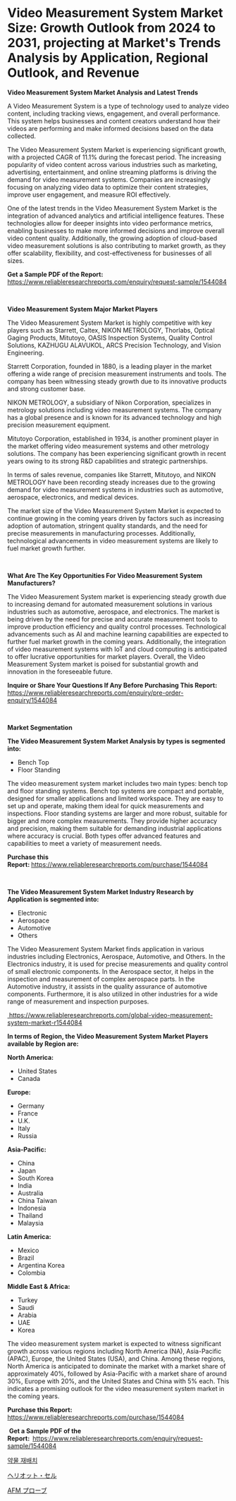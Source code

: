 <p><h1>Video Measurement System Market Size: Growth Outlook from 2024 to 2031, projecting at Market's Trends Analysis by Application, Regional Outlook, and Revenue</h1></p><p><strong>Video Measurement System Market Analysis and Latest Trends</strong></p>
<p><p>A Video Measurement System is a type of technology used to analyze video content, including tracking views, engagement, and overall performance. This system helps businesses and content creators understand how their videos are performing and make informed decisions based on the data collected.</p><p>The Video Measurement System Market is experiencing significant growth, with a projected CAGR of 11.1% during the forecast period. The increasing popularity of video content across various industries such as marketing, advertising, entertainment, and online streaming platforms is driving the demand for video measurement systems. Companies are increasingly focusing on analyzing video data to optimize their content strategies, improve user engagement, and measure ROI effectively.</p><p>One of the latest trends in the Video Measurement System Market is the integration of advanced analytics and artificial intelligence features. These technologies allow for deeper insights into video performance metrics, enabling businesses to make more informed decisions and improve overall video content quality. Additionally, the growing adoption of cloud-based video measurement solutions is also contributing to market growth, as they offer scalability, flexibility, and cost-effectiveness for businesses of all sizes.</p></p>
<p><strong>Get a Sample PDF of the Report:&nbsp;</strong> <a href="https://www.reliableresearchreports.com/enquiry/request-sample/1544084">https://www.reliableresearchreports.com/enquiry/request-sample/1544084</a></p>
<p>&nbsp;</p>
<p><strong>Video Measurement System Major Market Players</strong></p>
<p><p>The Video Measurement System Market is highly competitive with key players such as Starrett, Caltex, NIKON METROLOGY, Thorlabs, Optical Gaging Products, Mitutoyo, OASIS Inspection Systems, Quality Control Solutions, KAZHUGU ALAVUKOL, ARCS Precision Technology, and Vision Engineering.</p><p>Starrett Corporation, founded in 1880, is a leading player in the market offering a wide range of precision measurement instruments and tools. The company has been witnessing steady growth due to its innovative products and strong customer base.</p><p>NIKON METROLOGY, a subsidiary of Nikon Corporation, specializes in metrology solutions including video measurement systems. The company has a global presence and is known for its advanced technology and high precision measurement equipment.</p><p>Mitutoyo Corporation, established in 1934, is another prominent player in the market offering video measurement systems and other metrology solutions. The company has been experiencing significant growth in recent years owing to its strong R&D capabilities and strategic partnerships.</p><p>In terms of sales revenue, companies like Starrett, Mitutoyo, and NIKON METROLOGY have been recording steady increases due to the growing demand for video measurement systems in industries such as automotive, aerospace, electronics, and medical devices.</p><p>The market size of the Video Measurement System Market is expected to continue growing in the coming years driven by factors such as increasing adoption of automation, stringent quality standards, and the need for precise measurements in manufacturing processes. Additionally, technological advancements in video measurement systems are likely to fuel market growth further.</p></p>
<p>&nbsp;</p>
<p><strong>What Are The Key Opportunities For Video Measurement System Manufacturers?</strong></p>
<p><p>The Video Measurement System market is experiencing steady growth due to increasing demand for automated measurement solutions in various industries such as automotive, aerospace, and electronics. The market is being driven by the need for precise and accurate measurement tools to improve production efficiency and quality control processes. Technological advancements such as AI and machine learning capabilities are expected to further fuel market growth in the coming years. Additionally, the integration of video measurement systems with IoT and cloud computing is anticipated to offer lucrative opportunities for market players. Overall, the Video Measurement System market is poised for substantial growth and innovation in the foreseeable future.</p></p>
<p><strong>Inquire or Share Your Questions If Any Before Purchasing This Report:</strong> <a href="https://www.reliableresearchreports.com/enquiry/pre-order-enquiry/1544084">https://www.reliableresearchreports.com/enquiry/pre-order-enquiry/1544084</a></p>
<p>&nbsp;</p>
<p><strong>Market Segmentation</strong></p>
<p><strong>The Video Measurement System Market Analysis by types is segmented into:</strong></p>
<p><ul><li>Bench Top</li><li>Floor Standing</li></ul></p>
<p><p>The video measurement system market includes two main types: bench top and floor standing systems. Bench top systems are compact and portable, designed for smaller applications and limited workspace. They are easy to set up and operate, making them ideal for quick measurements and inspections. Floor standing systems are larger and more robust, suitable for bigger and more complex measurements. They provide higher accuracy and precision, making them suitable for demanding industrial applications where accuracy is crucial. Both types offer advanced features and capabilities to meet a variety of measurement needs.</p></p>
<p><strong>Purchase this Report:&nbsp;</strong><a href="https://www.reliableresearchreports.com/purchase/1544084">https://www.reliableresearchreports.com/purchase/1544084</a></p>
<p>&nbsp;</p>
<p><strong>The Video Measurement System Market Industry Research by Application is segmented into:</strong></p>
<p><ul><li>Electronic</li><li>Aerospace</li><li>Automotive</li><li>Others</li></ul></p>
<p><p>The Video Measurement System Market finds application in various industries including Electronics, Aerospace, Automotive, and Others. In the Electronics industry, it is used for precise measurements and quality control of small electronic components. In the Aerospace sector, it helps in the inspection and measurement of complex aerospace parts. In the Automotive industry, it assists in the quality assurance of automotive components. Furthermore, it is also utilized in other industries for a wide range of measurement and inspection purposes.</p></p>
<p><a href="https://www.reliableresearchreports.com/global-video-measurement-system-market-r1544084">&nbsp;https://www.reliableresearchreports.com/global-video-measurement-system-market-r1544084</a></p>
<p><strong>In terms of Region, the Video Measurement System Market Players available by Region are:</strong></p>
<p>
    <p> <strong> North America: </strong>
        <ul>
            <li>United States</li>
            <li>Canada</li>
        </ul>
        </p> 
    <p> <strong> Europe: </strong>
        <ul>
            <li>Germany</li>
            <li>France</li>
            <li>U.K.</li>
            <li>Italy</li>
            <li>Russia</li>
        </ul>
        </p> 
    <p> <strong> Asia-Pacific: </strong>
        <ul>
            <li>China</li>
            <li>Japan</li>
            <li>South Korea</li>
            <li>India</li>
            <li>Australia</li>
            <li>China Taiwan</li>
            <li>Indonesia</li>
            <li>Thailand</li>
            <li>Malaysia</li>
        </ul>
        </p> 
    <p> <strong> Latin America: </strong>
        <ul>
            <li>Mexico</li>
            <li>Brazil</li>
            <li>Argentina Korea</li>
            <li>Colombia</li>
        </ul>
        </p> 
    <p> <strong> Middle East & Africa: </strong>
        <ul>
            <li>Turkey</li>
            <li>Saudi</li>
            <li>Arabia</li>
            <li>UAE</li>
            <li>Korea</li>
        </ul>
    </p>
    </p>
<p><p>The video measurement system market is expected to witness significant growth across various regions including North America (NA), Asia-Pacific (APAC), Europe, the United States (USA), and China. Among these regions, North America is anticipated to dominate the market with a market share of approximately 40%, followed by Asia-Pacific with a market share of around 30%, Europe with 20%, and the United States and China with 5% each. This indicates a promising outlook for the video measurement system market in the coming years.</p></p>
<p><strong>Purchase this Report: </strong><a href="https://www.reliableresearchreports.com/purchase/1544084">https://www.reliableresearchreports.com/purchase/1544084</a></p>
<p>&nbsp;<strong>Get a Sample PDF of the Report:&nbsp;&nbsp;</strong><a href="https://www.reliableresearchreports.com/enquiry/request-sample/1544084">https://www.reliableresearchreports.com/enquiry/request-sample/1544084</a></p>
<p><strong></strong></p>
<p><p><a href="https://medium.com/@lottierunte44/%EC%95%BD%EB%AC%BC-%EC%9E%AC%EB%B0%B0%EC%B9%98-%EC%8B%9C%EC%9E%A5-%EB%8F%99%ED%96%A5-%EC%8B%9C%EC%9E%A5-%EB%8F%99%ED%96%A5-%EC%84%B1%EC%9E%A5-2024%EB%85%84%EB%B6%80%ED%84%B0-2031%EB%85%84%EA%B9%8C%EC%A7%80%EC%9D%98-%EC%98%88%EC%B8%A1-5cacf435d5cc">약물 재배치</a></p><p><a href="https://medium.com/@craigurcottrte8/%E3%83%8F%E3%83%AA%E3%82%AA%E3%83%83%E3%83%88%E3%82%BB%E3%83%AB%E5%B8%82%E5%A0%B4%E3%81%AE%E3%83%88%E3%83%AC%E3%83%B3%E3%83%89%E3%81%8A%E3%82%88%E3%81%B3%E5%B8%82%E5%A0%B4%E5%88%86%E6%9E%90%E3%81%AF-2024%E5%B9%B4%E3%81%8B%E3%82%892031%E5%B9%B4%E3%81%BE%E3%81%A7%E3%81%AE%E6%9C%9F%E9%96%93%E3%81%AB%E4%BA%88%E6%B8%AC%E3%81%95%E3%82%8C%E3%81%A6%E3%81%84%E3%81%BE%E3%81%99-8ebd27784c28">ヘリオット・セル</a></p><p><a href="https://medium.com/@pedrogers56456/afm%E3%83%97%E3%83%AD%E3%83%BC%E3%83%96%E5%B8%82%E5%A0%B4-%E3%82%B7%E3%82%A7%E3%82%A2-%E5%B8%82%E5%A0%B4%E5%8B%95%E5%90%91-%E3%81%8A%E3%82%88%E3%81%B3%E5%B0%86%E6%9D%A5%E3%81%AE%E6%88%90%E9%95%B7%E3%82%92%E6%8E%A2%E3%82%8B-5deb298fe00a">AFM プローブ</a></p></p>